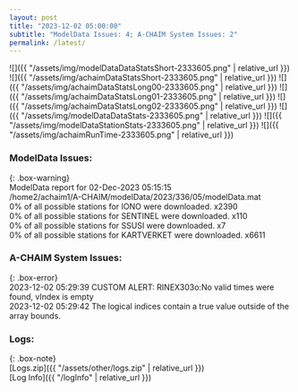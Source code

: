 ```yaml
---
layout: post
title: "2023-12-02 05:00:00"
subtitle: "ModelData Issues: 4; A-CHAIM System Issues: 2"
permalink: /latest/
---
```


![]({{ "/assets/img/modelDataDataStatsShort-2333605.png" | relative_url }})
![]({{ "/assets/img/achaimDataStatsShort-2333605.png" | relative_url }})
![]({{ "/assets/img/achaimDataStatsLong00-2333605.png" | relative_url }})
![]({{ "/assets/img/achaimDataStatsLong01-2333605.png" | relative_url }})
![]({{ "/assets/img/achaimDataStatsLong02-2333605.png" | relative_url }})
![]({{ "/assets/img/modelDataDataStats-2333605.png" | relative_url }})
![]({{ "/assets/img/modelDataStationStats-2333605.png" | relative_url }})
![]({{ "/assets/img/achaimRunTime-2333605.png" | relative_url }})


### ModelData Issues:  
  
{: .box-warning}  
 ModelData report for 02-Dec-2023 05:15:15   
 /home2/achaim1/A-CHAIM/modelData/2023/336/05/modelData.mat   
 0% of all possible stations for IONO were downloaded. x2390   
 0% of all possible stations for SENTINEL were downloaded. x110   
 0% of all possible stations for SSUSI were downloaded. x7   
 0% of all possible stations for KARTVERKET were downloaded. x6611   
  
### A-CHAIM System Issues:  
  
{: .box-error}  
2023-12-02 05:29:39 CUSTOM ALERT: RINEX303o:No valid times were found, vIndex is empty  
2023-12-02 05:29:42 The logical indices contain a true value outside of the array bounds.  

### Logs:  
  
{: .box-note}  
[Logs.zip]({{ "/assets/other/logs.zip" | relative_url }})  
[Log Info]({{ "/logInfo" | relative_url }})  
